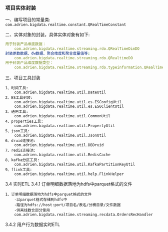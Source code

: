 ### 项目实体封装
一、编写项目的常量类:
``` com.adrien.bigdata.realtime.constant.QRealTimeConstant```

二、实体对象的封装，具体实体对象有如下:
``` yaml
用于封装产品维度数据：
    com.adrien.bigdata.realtime.streaming.rdo.QRealTimeDimDO
封装原数数据、dw数据、聚合维度和聚合度量值等:
    com.adrien.bigdata.realtime.streaming.rdo.QRealtimeDO
用于封装产品维度数据类型：
    com.adrien.bigdata.realtime.streaming.rdo.typeinformation.QRealTimeDimTypeInformation
```

三、项目工具封装
```$yaml
1、时间工具:
    com.adrien.bigdata.realtime.util.DateUtil
2、ES工具封装:
    com.adrien.bigdata.realtime.util.es.ESConfigUtil
    com.adrien.bigdata.realtime.util.es.ES6ClientUtil
3、通用工具:
    com.adrien.bigdata.realtime.util.CommonUtil
4、properties工具:
    com.adrien.bigdata.realtime.util.PropertyUtil
5、json工具:
    com.adrien.bigdata.realtime.util.JsonUtil
6、druid连接池:
    com.adrien.bigdata.realtime.util.DBDruid
7、redis连接池:
    com.adrien.bigdata.realtime.util.RedisCache
8、kafka分区工具:
    com.adrien.bigdata.realtime.util.KafkaPartitionKeyUtil
9、flink工具:
    com.adrien.bigdata.realtime.util.help.FlinkHelper
```

3.4 实时ETL
3.4.1 订单明细数据落地为hdfs中parquet格式的文件
```$yaml
1、订单明细数据落地为hdfs中parquet格式的文件
    -以parquet格式存储到hdfs中 
    -路径为hdfs://host:port/项目名/表名/分桶目录/文件数据 
    -供离线数仓部分使用
    com.adrien.bigdata.realtime.streaming.recdata.OrdersRecHandler
```

3.4.2 用户行为数据实时ETL
```$yaml

```